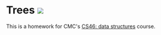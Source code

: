 # Trees ![](https://api.travis-ci.com/ma-alvarado/trees.svg?branch=master)

This is a homework for CMC's [CS46: data structures](https://github.com/mikeizbicki/cmc-csci046) course.
